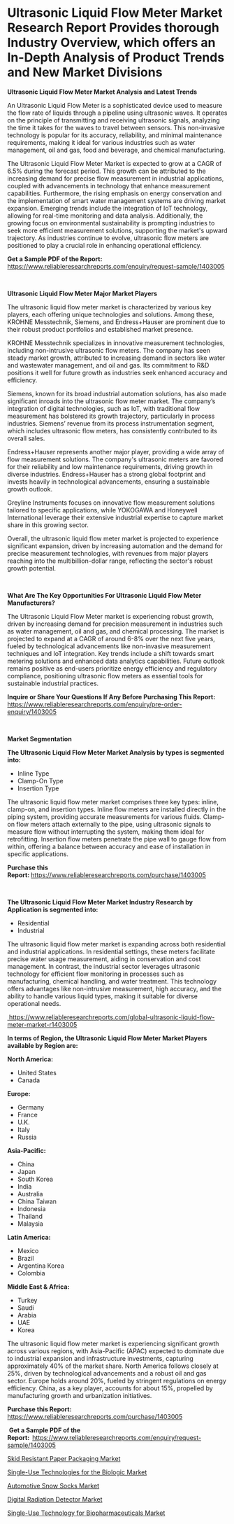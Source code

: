 <p><h1>Ultrasonic Liquid Flow Meter Market Research Report Provides thorough Industry Overview, which offers an In-Depth Analysis of Product Trends and New Market Divisions</h1></p><p><strong>Ultrasonic Liquid Flow Meter Market Analysis and Latest Trends</strong></p>
<p><p>An Ultrasonic Liquid Flow Meter is a sophisticated device used to measure the flow rate of liquids through a pipeline using ultrasonic waves. It operates on the principle of transmitting and receiving ultrasonic signals, analyzing the time it takes for the waves to travel between sensors. This non-invasive technology is popular for its accuracy, reliability, and minimal maintenance requirements, making it ideal for various industries such as water management, oil and gas, food and beverage, and chemical manufacturing.</p><p>The Ultrasonic Liquid Flow Meter Market is expected to grow at a CAGR of 6.5% during the forecast period. This growth can be attributed to the increasing demand for precise flow measurement in industrial applications, coupled with advancements in technology that enhance measurement capabilities. Furthermore, the rising emphasis on energy conservation and the implementation of smart water management systems are driving market expansion. Emerging trends include the integration of IoT technology, allowing for real-time monitoring and data analysis. Additionally, the growing focus on environmental sustainability is prompting industries to seek more efficient measurement solutions, supporting the market's upward trajectory. As industries continue to evolve, ultrasonic flow meters are positioned to play a crucial role in enhancing operational efficiency.</p></p>
<p><strong>Get a Sample PDF of the Report:&nbsp;</strong> <a href="https://www.reliableresearchreports.com/enquiry/request-sample/1403005?utm_campaign=11&utm_medium=2&utm_source=Github&utm_content=ia&utm_term=23102024&utm_id=ultrasonic-liquid-flow-meter">https://www.reliableresearchreports.com/enquiry/request-sample/1403005</a></p>
<p>&nbsp;</p>
<p><strong>Ultrasonic Liquid Flow Meter Major Market Players</strong></p>
<p><p>The ultrasonic liquid flow meter market is characterized by various key players, each offering unique technologies and solutions. Among these, KROHNE Messtechnik, Siemens, and Endress+Hauser are prominent due to their robust product portfolios and established market presence.</p><p>KROHNE Messtechnik specializes in innovative measurement technologies, including non-intrusive ultrasonic flow meters. The company has seen steady market growth, attributed to increasing demand in sectors like water and wastewater management, and oil and gas. Its commitment to R&D positions it well for future growth as industries seek enhanced accuracy and efficiency.</p><p>Siemens, known for its broad industrial automation solutions, has also made significant inroads into the ultrasonic flow meter market. The company’s integration of digital technologies, such as IoT, with traditional flow measurement has bolstered its growth trajectory, particularly in process industries. Siemens’ revenue from its process instrumentation segment, which includes ultrasonic flow meters, has consistently contributed to its overall sales.</p><p>Endress+Hauser represents another major player, providing a wide array of flow measurement solutions. The company's ultrasonic meters are favored for their reliability and low maintenance requirements, driving growth in diverse industries. Endress+Hauser has a strong global footprint and invests heavily in technological advancements, ensuring a sustainable growth outlook.</p><p>Greyline Instruments focuses on innovative flow measurement solutions tailored to specific applications, while YOKOGAWA and Honeywell International leverage their extensive industrial expertise to capture market share in this growing sector. </p><p>Overall, the ultrasonic liquid flow meter market is projected to experience significant expansion, driven by increasing automation and the demand for precise measurement technologies, with revenues from major players reaching into the multibillion-dollar range, reflecting the sector's robust growth potential.</p></p>
<p>&nbsp;</p>
<p><strong>What Are The Key Opportunities For Ultrasonic Liquid Flow Meter Manufacturers?</strong></p>
<p><p>The Ultrasonic Liquid Flow Meter market is experiencing robust growth, driven by increasing demand for precision measurement in industries such as water management, oil and gas, and chemical processing. The market is projected to expand at a CAGR of around 6-8% over the next five years, fueled by technological advancements like non-invasive measurement techniques and IoT integration. Key trends include a shift towards smart metering solutions and enhanced data analytics capabilities. Future outlook remains positive as end-users prioritize energy efficiency and regulatory compliance, positioning ultrasonic flow meters as essential tools for sustainable industrial practices.</p></p>
<p><strong>Inquire or Share Your Questions If Any Before Purchasing This Report:</strong> <a href="https://www.reliableresearchreports.com/enquiry/pre-order-enquiry/1403005?utm_campaign=11&utm_medium=2&utm_source=Github&utm_content=ia&utm_term=23102024&utm_id=ultrasonic-liquid-flow-meter">https://www.reliableresearchreports.com/enquiry/pre-order-enquiry/1403005</a></p>
<p>&nbsp;</p>
<p><strong>Market Segmentation</strong></p>
<p><strong>The Ultrasonic Liquid Flow Meter Market Analysis by types is segmented into:</strong></p>
<p><ul><li>Inline Type</li><li>Clamp-On Type</li><li>Insertion Type</li></ul></p>
<p><p>The ultrasonic liquid flow meter market comprises three key types: inline, clamp-on, and insertion types. Inline flow meters are installed directly in the piping system, providing accurate measurements for various fluids. Clamp-on flow meters attach externally to the pipe, using ultrasonic signals to measure flow without interrupting the system, making them ideal for retrofitting. Insertion flow meters penetrate the pipe wall to gauge flow from within, offering a balance between accuracy and ease of installation in specific applications.</p></p>
<p><strong>Purchase this Report:&nbsp;</strong><a href="https://www.reliableresearchreports.com/purchase/1403005?utm_campaign=11&utm_medium=2&utm_source=Github&utm_content=ia&utm_term=23102024&utm_id=ultrasonic-liquid-flow-meter">https://www.reliableresearchreports.com/purchase/1403005</a></p>
<p>&nbsp;</p>
<p><strong>The Ultrasonic Liquid Flow Meter Market Industry Research by Application is segmented into:</strong></p>
<p><ul><li>Residential</li><li>Industrial</li></ul></p>
<p><p>The ultrasonic liquid flow meter market is expanding across both residential and industrial applications. In residential settings, these meters facilitate precise water usage measurement, aiding in conservation and cost management. In contrast, the industrial sector leverages ultrasonic technology for efficient flow monitoring in processes such as manufacturing, chemical handling, and water treatment. This technology offers advantages like non-intrusive measurement, high accuracy, and the ability to handle various liquid types, making it suitable for diverse operational needs.</p></p>
<p><a href="https://www.reliableresearchreports.com/global-ultrasonic-liquid-flow-meter-market-r1403005?utm_campaign=11&utm_medium=2&utm_source=Github&utm_content=ia&utm_term=23102024&utm_id=ultrasonic-liquid-flow-meter">&nbsp;https://www.reliableresearchreports.com/global-ultrasonic-liquid-flow-meter-market-r1403005</a></p>
<p><strong>In terms of Region, the Ultrasonic Liquid Flow Meter Market Players available by Region are:</strong></p>
<p>
    <p> <strong> North America: </strong>
        <ul>
            <li>United States</li>
            <li>Canada</li>
        </ul>
        </p> 
    <p> <strong> Europe: </strong>
        <ul>
            <li>Germany</li>
            <li>France</li>
            <li>U.K.</li>
            <li>Italy</li>
            <li>Russia</li>
        </ul>
        </p> 
    <p> <strong> Asia-Pacific: </strong>
        <ul>
            <li>China</li>
            <li>Japan</li>
            <li>South Korea</li>
            <li>India</li>
            <li>Australia</li>
            <li>China Taiwan</li>
            <li>Indonesia</li>
            <li>Thailand</li>
            <li>Malaysia</li>
        </ul>
        </p> 
    <p> <strong> Latin America: </strong>
        <ul>
            <li>Mexico</li>
            <li>Brazil</li>
            <li>Argentina Korea</li>
            <li>Colombia</li>
        </ul>
        </p> 
    <p> <strong> Middle East & Africa: </strong>
        <ul>
            <li>Turkey</li>
            <li>Saudi</li>
            <li>Arabia</li>
            <li>UAE</li>
            <li>Korea</li>
        </ul>
    </p>
    </p>
<p><p>The ultrasonic liquid flow meter market is experiencing significant growth across various regions, with Asia-Pacific (APAC) expected to dominate due to industrial expansion and infrastructure investments, capturing approximately 40% of the market share. North America follows closely at 25%, driven by technological advancements and a robust oil and gas sector. Europe holds around 20%, fueled by stringent regulations on energy efficiency. China, as a key player, accounts for about 15%, propelled by manufacturing growth and urbanization initiatives.</p></p>
<p><strong>Purchase this Report: </strong><a href="https://www.reliableresearchreports.com/purchase/1403005?utm_campaign=11&utm_medium=2&utm_source=Github&utm_content=ia&utm_term=23102024&utm_id=ultrasonic-liquid-flow-meter">https://www.reliableresearchreports.com/purchase/1403005</a></p>
<p>&nbsp;<strong>Get a Sample PDF of the Report:&nbsp;&nbsp;</strong><a href="https://www.reliableresearchreports.com/enquiry/request-sample/1403005?utm_campaign=11&utm_medium=2&utm_source=Github&utm_content=ia&utm_term=23102024&utm_id=ultrasonic-liquid-flow-meter">https://www.reliableresearchreports.com/enquiry/request-sample/1403005</a></p>
<p><strong></strong></p>
<p><p><a href="https://www.linkedin.com/pulse/future-skid-resistant-paper-packaging-market-global-forecast-9f4af?utm_campaign=11&utm_medium=2&utm_source=Github&utm_content=ia&utm_term=23102024&utm_id=ultrasonic-liquid-flow-meter">Skid Resistant Paper Packaging Market</a></p><p><a href="https://www.linkedin.com/pulse/global-single-use-technologies-biologic-market-focus-bq0ge?utm_campaign=11&utm_medium=2&utm_source=Github&utm_content=ia&utm_term=23102024&utm_id=ultrasonic-liquid-flow-meter">Single-Use Technologies for the Biologic Market</a></p><p><a href="https://github.com/kimhelmer83/Market-Research-Report-List-1/blob/main/automotive-snow-socks-market.md?utm_campaign=11&utm_medium=2&utm_source=Github&utm_content=ia&utm_term=23102024&utm_id=ultrasonic-liquid-flow-meter">Automotive Snow Socks Market</a></p><p><a href="https://github.com/NancyAlvarado586/Market-Research-Report-List-1/blob/main/digital-radiation-detector-market.md?utm_campaign=11&utm_medium=2&utm_source=Github&utm_content=ia&utm_term=23102024&utm_id=ultrasonic-liquid-flow-meter">Digital Radiation Detector Market</a></p><p><a href="https://www.linkedin.com/pulse/single-use-technology-biopharmaceuticals-market-research-wrzne?utm_campaign=11&utm_medium=2&utm_source=Github&utm_content=ia&utm_term=23102024&utm_id=ultrasonic-liquid-flow-meter">Single-Use Technology for Biopharmaceuticals Market</a></p></p>